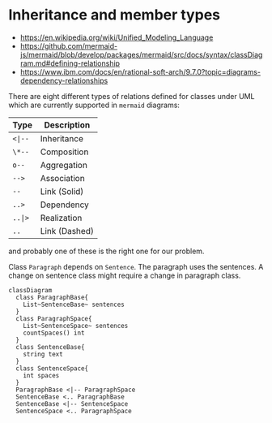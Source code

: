 # Inheritance and member types

* https://en.wikipedia.org/wiki/Unified_Modeling_Language
* https://github.com/mermaid-js/mermaid/blob/develop/packages/mermaid/src/docs/syntax/classDiagram.md#defining-relationship
* https://www.ibm.com/docs/en/rational-soft-arch/9.7.0?topic=diagrams-dependency-relationships

There are eight different types of relations defined for classes under UML which are currently supported in `mermaid` diagrams:

| Type    | Description   |
| ------- | ------------- |
| `<\|--` | Inheritance   |
| `\*--`  | Composition   |
| `o--`   | Aggregation   |
| `-->`   | Association   |
| `--`    | Link (Solid)  |
| `..>`   | Dependency    |
| `..\|>` | Realization   |
| `..`    | Link (Dashed) |

and probably one of these is the right one for our problem.

Class `Paragraph` depends on `Sentence`.
The paragraph uses the sentences.
A change on sentence class might require a change in paragraph class.

```mermaid
classDiagram
  class ParagraphBase{
    List~SentenceBase~ sentences
  }
  class ParagraphSpace{
    List~SentenceSpace~ sentences
    countSpaces() int
  }
  class SentenceBase{
    string text
  }
  class SentenceSpace{
    int spaces
  }
  ParagraphBase <|-- ParagraphSpace
  SentenceBase <.. ParagraphBase
  SentenceBase <|-- SentenceSpace
  SentenceSpace <.. ParagraphSpace
```